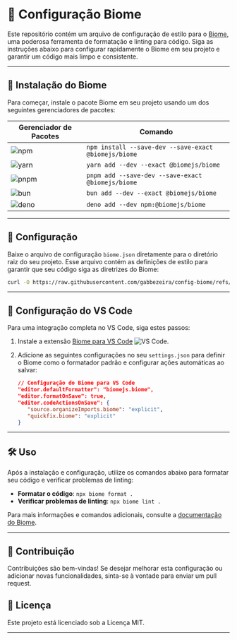 
# 🌿 Configuração Biome

Este repositório contém um arquivo de configuração de estilo para o [Biome](https://biomejs.dev/guides/getting-started/), uma poderosa ferramenta de formatação e linting para código. Siga as instruções abaixo para configurar rapidamente o Biome em seu projeto e garantir um código mais limpo e consistente.

---

## 🚀 Instalação do Biome

Para começar, instale o pacote Biome em seu projeto usando um dos seguintes gerenciadores de pacotes:

| Gerenciador de Pacotes                         | Comando                                                                                       |
|------------------------------------------------|-----------------------------------------------------------------------------------------------|
| ![npm](https://img.shields.io/badge/-npm-CB3837?logo=npm&logoColor=white)      | `npm install --save-dev --save-exact @biomejs/biome`                                         |
| ![yarn](https://img.shields.io/badge/-yarn-2C8EBB?logo=yarn&logoColor=white)   | `yarn add --dev --exact @biomejs/biome`                                                      |
| ![pnpm](https://img.shields.io/badge/-pnpm-F69220?logo=pnpm&logoColor=white)   | `pnpm add --save-dev --save-exact @biomejs/biome`                                            |
| ![bun](https://img.shields.io/badge/-bun-000000?logo=bun&logoColor=white)      | `bun add --dev --exact @biomejs/biome`                                                       |
| ![deno](https://img.shields.io/badge/-deno-000000?logo=deno&logoColor=white)   | `deno add --dev npm:@biomejs/biome`                                                          |

---

## 📄 Configuração

Baixe o arquivo de configuração `biome.json` diretamente para o diretório raiz do seu projeto. Esse arquivo contém as definições de estilo para garantir que seu código siga as diretrizes do Biome:

```bash
curl -O https://raw.githubusercontent.com/gabbezeira/config-biome/refs/heads/main/biome.json
```

---

## 🔧 Configuração do VS Code

Para uma integração completa no VS Code, siga estes passos:

1. Instale a extensão [Biome para VS Code](https://marketplace.visualstudio.com/items?itemName=biomejs.biome) ![VS Code](https://img.shields.io/badge/-VS%20Code-007ACC?logo=visual-studio-code&logoColor=white).
2. Adicione as seguintes configurações no seu `settings.json` para definir o Biome como o formatador padrão e configurar ações automáticas ao salvar:

   ```json
   // Configuração do Biome para VS Code
   "editor.defaultFormatter": "biomejs.biome",
   "editor.formatOnSave": true,
   "editor.codeActionsOnSave": {
      "source.organizeImports.biome": "explicit",
      "quickfix.biome": "explicit"
   }
   ```

---

## 🛠️ Uso

Após a instalação e configuração, utilize os comandos abaixo para formatar seu código e verificar problemas de linting:

- **Formatar o código**: `npx biome format .`
- **Verificar problemas de linting**: `npx biome lint .`

Para mais informações e comandos adicionais, consulte a [documentação do Biome](https://biomejs.dev/guides/getting-started/).

---

## 🎉 Contribuição

Contribuições são bem-vindas! Se desejar melhorar esta configuração ou adicionar novas funcionalidades, sinta-se à vontade para enviar um pull request.

## 📄 Licença

Este projeto está licenciado sob a Licença MIT.

---
